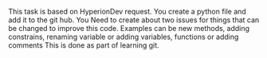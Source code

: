 This task is based on HyperionDev request. 
You create a python file and add it to the git hub.
You Need to create about two issues for things that can be changed to improve this code.
Examples can be new methods, adding constrains, renaming variable or adding variables, functions or adding comments
This is done as part of learning git.
